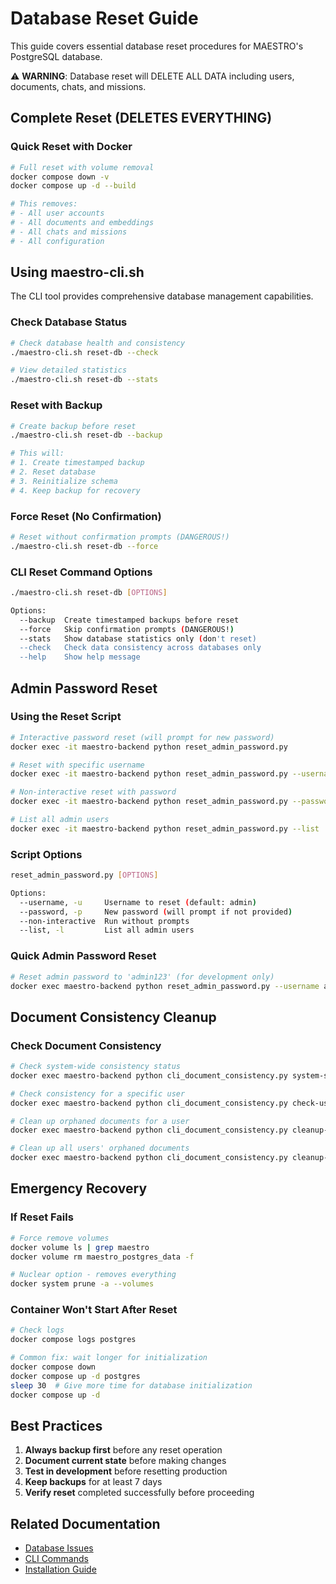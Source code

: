 # Database Reset Guide

This guide covers essential database reset procedures for MAESTRO's PostgreSQL database.

⚠️ **WARNING**: Database reset will DELETE ALL DATA including users, documents, chats, and missions.

## Complete Reset (DELETES EVERYTHING)

### Quick Reset with Docker

```bash
# Full reset with volume removal
docker compose down -v
docker compose up -d --build

# This removes:
# - All user accounts
# - All documents and embeddings
# - All chats and missions
# - All configuration
```

## Using maestro-cli.sh

The CLI tool provides comprehensive database management capabilities.

### Check Database Status

```bash
# Check database health and consistency
./maestro-cli.sh reset-db --check

# View detailed statistics
./maestro-cli.sh reset-db --stats
```

### Reset with Backup

```bash
# Create backup before reset
./maestro-cli.sh reset-db --backup

# This will:
# 1. Create timestamped backup
# 2. Reset database
# 3. Reinitialize schema
# 4. Keep backup for recovery
```

### Force Reset (No Confirmation)

```bash
# Reset without confirmation prompts (DANGEROUS!)
./maestro-cli.sh reset-db --force
```

### CLI Reset Command Options

```bash
./maestro-cli.sh reset-db [OPTIONS]

Options:
  --backup  Create timestamped backups before reset
  --force   Skip confirmation prompts (DANGEROUS!)
  --stats   Show database statistics only (don't reset)
  --check   Check data consistency across databases only
  --help    Show help message
```

## Admin Password Reset

### Using the Reset Script

```bash
# Interactive password reset (will prompt for new password)
docker exec -it maestro-backend python reset_admin_password.py

# Reset with specific username
docker exec -it maestro-backend python reset_admin_password.py --username admin

# Non-interactive reset with password
docker exec -it maestro-backend python reset_admin_password.py --password "newpassword123" --non-interactive

# List all admin users
docker exec -it maestro-backend python reset_admin_password.py --list
```

### Script Options

```bash
reset_admin_password.py [OPTIONS]

Options:
  --username, -u     Username to reset (default: admin)
  --password, -p     New password (will prompt if not provided)
  --non-interactive  Run without prompts
  --list, -l         List all admin users
```

### Quick Admin Password Reset

```bash
# Reset admin password to 'admin123' (for development only)
docker exec maestro-backend python reset_admin_password.py --username admin --password admin123 --non-interactive
```

## Document Consistency Cleanup

### Check Document Consistency

```bash
# Check system-wide consistency status
docker exec maestro-backend python cli_document_consistency.py system-status

# Check consistency for a specific user
docker exec maestro-backend python cli_document_consistency.py check-user <user_id>

# Clean up orphaned documents for a user
docker exec maestro-backend python cli_document_consistency.py cleanup-user <user_id>

# Clean up all users' orphaned documents
docker exec maestro-backend python cli_document_consistency.py cleanup-all
```

## Emergency Recovery

### If Reset Fails

```bash
# Force remove volumes
docker volume ls | grep maestro
docker volume rm maestro_postgres_data -f

# Nuclear option - removes everything
docker system prune -a --volumes
```

### Container Won't Start After Reset

```bash
# Check logs
docker compose logs postgres

# Common fix: wait longer for initialization
docker compose down
docker compose up -d postgres
sleep 30  # Give more time for database initialization
docker compose up -d
```

## Best Practices

1. **Always backup first** before any reset operation
2. **Document current state** before making changes
3. **Test in development** before resetting production
4. **Keep backups** for at least 7 days
5. **Verify reset** completed successfully before proceeding

## Related Documentation

- [Database Issues](common-issues/database.md)
- [CLI Commands](../getting-started/installation/cli-commands.md)
- [Installation Guide](../getting-started/installation/index.md)